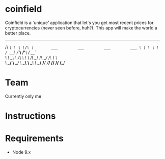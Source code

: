 # coinfield

Coinfield is a 'unique' application that let's you get most recent prices for cryptocurrencies (never seen before, huh?). This app will make the world a better place.

 ____
/\  _`\
\ \ \/\ \        ___         ___         ___         ___
 \ \ \ \ \      / __`\      /'___\      /'___\      / __`\
  \ \ \_\ \    /\ \ \ \    /\ \__/     /\ \__/     /\ \ \ \
   \ \____/    \ \____/    \ \____\    \ \____\    \ \____/
    \/___/      \/___/      \/____/     \/____/     \/___/

                                                                                    
                                                                                      

# Team
Currently only me

# Instructions

# Requirements

* Node 9.x 
